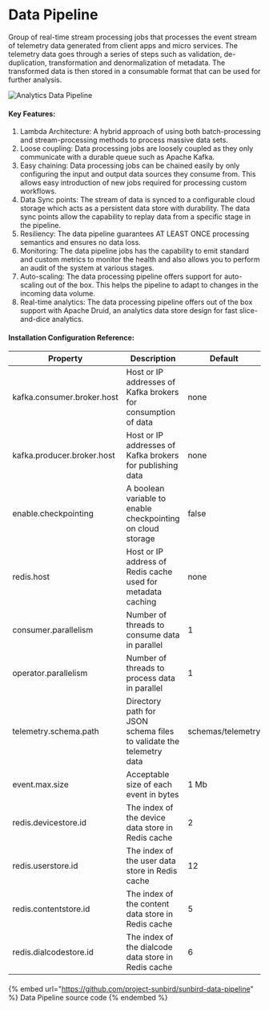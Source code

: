 # Data Pipeline

Group of real-time stream processing jobs that processes the event stream of telemetry data generated from client apps and micro services. The telemetry data goes through a series of steps such as validation, de-duplication, transformation and denormalization of metadata. The transformed data is then stored in a consumable format that can be used for further analysis.

![Analytics Data Pipeline](../../.gitbook/assets/DataPipeline\_Component.png)

#### Key Features:

1. Lambda Architecture: A hybrid approach of using both batch-processing and stream-processing methods to process massive data sets.
2. Loose coupling: Data processing jobs are loosely coupled as they only communicate with a durable queue such as Apache Kafka.
3. Easy chaining: Data processing jobs can be chained easily by only configuring the input and output data sources they consume from. This allows easy introduction of new jobs required for processing custom workflows.
4. Data Sync points: The stream of data is synced to a configurable cloud storage which acts as a persistent data store with durability. The data sync points allow the capability to replay data from a specific stage in the pipeline.
5. Resiliency: The data pipeline guarantees AT LEAST ONCE processing semantics and ensures no data loss.
6. Monitoring: The data pipeline jobs has the capability to emit standard and custom metrics to monitor the health and also allows you to perform an audit of the system at various stages.
7. Auto-scaling: The data processing pipeline offers support for auto-scaling out of the box. This helps the pipeline to adapt to changes in the incoming data volume.
8. Real-time analytics: The data processing pipeline offers out of the box support with Apache Druid, an analytics data store design for fast slice-and-dice analytics.

#### Installation Configuration Reference:

| Property                   | Description                                                         | Default           |
| -------------------------- | ------------------------------------------------------------------- | ----------------- |
| kafka.consumer.broker.host | Host or IP addresses of Kafka brokers for consumption of data       | none              |
| kafka.producer.broker.host | Host or IP addresses of Kafka brokers for publishing data           | none              |
| enable.checkpointing       | A boolean variable to enable checkpointing on cloud storage         | false             |
| redis.host                 | Host or IP address of Redis cache used for metadata caching         | none              |
| consumer.parallelism       | Number of threads to consume data in parallel                       | 1                 |
| operator.parallelism       | Number of threads to process data in parallel                       | 1                 |
| telemetry.schema.path      | Directory path for JSON schema files to validate the telemetry data | schemas/telemetry |
| event.max.size             | Acceptable size of each event in bytes                              | 1 Mb              |
| redis.devicestore.id       | The index of the device data store in Redis cache                   | 2                 |
| redis.userstore.id         | The index of the user data store in Redis cache                     | 12                |
| redis.contentstore.id      | The index of the content data store in Redis cache                  | 5                 |
| redis.dialcodestore.id     | The index of the dialcode data store in Redis cache                 | 6                 |

####

{% embed url="https://github.com/project-sunbird/sunbird-data-pipeline" %}
Data Pipeline source code
{% endembed %}
